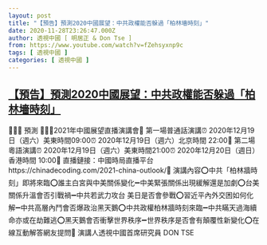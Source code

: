 ```yaml
---
layout: post
title: "【預告】預測2020中國展望：中共政權能否躲過「柏林墻時刻」"
date: 2020-11-28T23:26:47.000Z
author: 透視中國 [ 明居正 & Don Tse ]
from: https://www.youtube.com/watch?v=fZehsyxnp9c
tags: [ 透視中國 ]
categories: [ 透視中國 ]
---
```

<!--1606606007000-->
[【預告】預測2020中國展望：中共政權能否躲過「柏林墻時刻」](https://www.youtube.com/watch?v=fZehsyxnp9c)
------

<div>
🚨🚨🚨 預測 🚨🚨🚨2021年中國展望直播演講會💎 第一場普通話演講⏰ 2020年12月19日（週六）美東時間09:00⏰ 2020年12月19日（週六）北京時間 22:00💎 第二場粵語演講⏰ 2020年12月19日（週六）美東時間21:00⏰ 2020年12月20日（週日）香港時間 10:00💎 直播鏈接：中國時局直播平台https://chinadecoding.com/2021-china-outlook/💎 演講內容⭕️中共「柏林牆時刻」即將來臨⭕️誰主白宮與中美關係變化➖中美緊張關係出現緩解還是加劇⭕️台美關係升溫會否引戰禍➖中共若武力攻台 美日是否會參戰⭕️習近平內外交困如何化解➖中共高層內鬥會否爆政治黑天鵝⭕️中共政權柏林牆時刻來臨➖中共瞞天過海續命亦或在劫難逃⭕️黑天鵝會否衝擊世界秩序➖世界秩序是否會有顛覆性新變化⭕️在線互動解答網友提問🤵 演講人透視中國首席研究員 DON TSE
</div>
